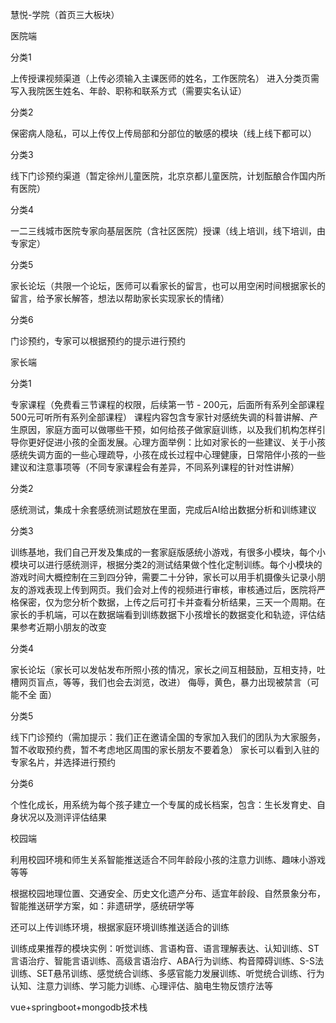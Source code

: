 慧悦-学院（首页三大板块）
 
医院端
 
分类1
 
上传授课视频渠道（上传必须输入主课医师的姓名，工作医院名）
进入分类页需写入我院医生姓名、年龄、职称和联系方式（需要实名认证）
 
分类2
 
保密病人隐私，可以上传仅上传局部和分部位的敏感的模块（线上线下都可以）
 
分类3
 
线下门诊预约渠道（暂定徐州儿童医院，北京京都儿童医院，计划酝酿合作国内所有医院）
 
分类4
 
一二三线城市医院专家向基层医院（含社区医院）授课（线上培训，线下培训，由专家定）
 
分类5
 
家长论坛（共限一个论坛，医师可以看家长的留言，也可以用空闲时间根据家长的留言，给予家长解答，想法以帮助家长实现家长的情绪）
 
分类6
 
门诊预约，专家可以根据预约的提示进行预约
 
家长端
 
分类1
 
专家课程（免费看三节课程的权限，后续第一节 - 200元，后面所有系列全部课程500元可听所有系列全部课程）
课程内容包含专家针对感统失调的科普讲解、产生原因，家庭方面可以做哪些干预，如何给孩子做家庭训练，以及我们机构怎样引导你更好促进小孩的全面发展。心理方面举例：比如对家长的一些建议、关于小孩感统失调方面的一些心理疏导，小孩在成长过程中心理健康，日常陪伴小孩的一些建议和注意事项等（不同专家课程会有差异，不同系列课程的针对性讲解）
 
分类2
 
感统测试，集成十余套感统测试题放在里面，完成后AI给出数据分析和训练建议
 
分类3
 
训练基地，我们自己开发及集成的一套家庭版感统小游戏，有很多小模块，每个小模块可以进行感统测评，根据分类2的测试结果做个性化定制训练。每个小模块的游戏时间大概控制在三到四分钟，需要二十分钟，家长可以用手机摄像头记录小朋友的游戏表现上传到网页。我们会对上传的视频进行审核，审核通过后，医院将严格保密，仅为您分析个数据，上传之后可打卡并查看分析结果，三天一个周期。在家长的手机端，可以在数据端看到训练数据下小孩增长的数据变化和轨迹，评估结果参考近期小朋友的改变
 
分类4
 
家长论坛（家长可以发帖发布所照小孩的情况，家长之间互相鼓励，互相支持，吐槽网页盲点，等等，我们也会去浏览，改进）
侮辱，黄色，暴力出现被禁言（可能不全 面）
 
分类5
 
线下门诊预约（需加提示：我们正在邀请全国的专家加入我们的团队为大家服务，暂不收取预约费，暂不考虑地区周围的家长朋友不要着急）
家长可以看到入驻的专家名片，并选择进行预约
 
分类6
 
个性化成长，用系统为每个孩子建立一个专属的成长档案，包含：生长发育史、自身状况以及测评评估结果
 
校园端
 
利用校园环境和师生关系智能推送适合不同年龄段小孩的注意力训练、趣味小游戏等等
 
根据校园地理位置、交通安全、历史文化遗产分布、适宜年龄段、自然景象分布，智能推送研学方案，如：非遗研学，感统研学等
 
还可以上传训练环境，根据家庭环境训练推送适合的训练
 
训练成果推荐的模块实例：听觉训练、言语构音、语言理解表达、认知训练、ST言语治疗、智能言语训练、高级言语治疗、ABA行为训练、构音障碍训练、S-S法训练、SET悬吊训练、感觉统合训练、多感官能力发展训练、听觉统合训练、行为认知、注意力训练、学习能力训练、心理评估、脑电生物反馈疗法等

vue+springboot+mongodb技术栈